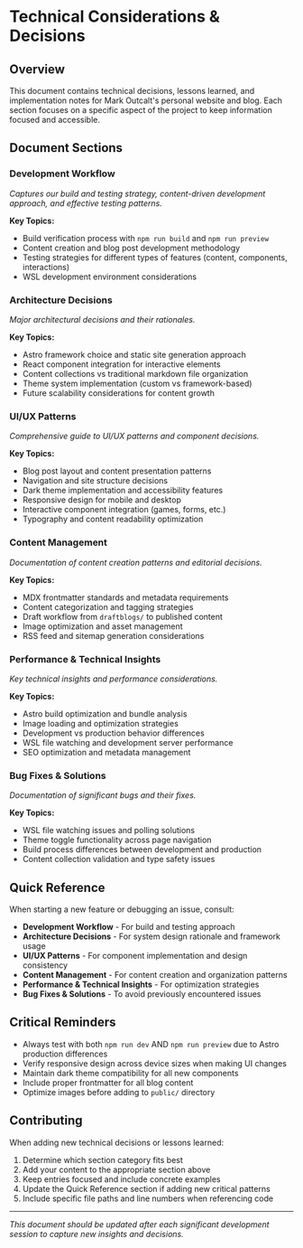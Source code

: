 # Technical Considerations & Decisions
## Overview
This document contains technical decisions, lessons learned, and implementation notes for Mark Outcalt's personal website and blog. Each section focuses on a specific aspect of the project to keep information focused and accessible.

## Document Sections

### Development Workflow
*Captures our build and testing strategy, content-driven development approach, and effective testing patterns.*

**Key Topics:**
- Build verification process with `npm run build` and `npm run preview`
- Content creation and blog post development methodology
- Testing strategies for different types of features (content, components, interactions)
- WSL development environment considerations

### Architecture Decisions
*Major architectural decisions and their rationales.*

**Key Topics:**
- Astro framework choice and static site generation approach
- React component integration for interactive elements
- Content collections vs traditional markdown file organization
- Theme system implementation (custom vs framework-based)
- Future scalability considerations for content growth

### UI/UX Patterns
*Comprehensive guide to UI/UX patterns and component decisions.*

**Key Topics:**
- Blog post layout and content presentation patterns
- Navigation and site structure decisions
- Dark theme implementation and accessibility features
- Responsive design for mobile and desktop
- Interactive component integration (games, forms, etc.)
- Typography and content readability optimization

### Content Management
*Documentation of content creation patterns and editorial decisions.*

**Key Topics:**
- MDX frontmatter standards and metadata requirements
- Content categorization and tagging strategies
- Draft workflow from `draftblogs/` to published content
- Image optimization and asset management
- RSS feed and sitemap generation considerations

### Performance & Technical Insights
*Key technical insights and performance considerations.*

**Key Topics:**
- Astro build optimization and bundle analysis
- Image loading and optimization strategies
- Development vs production behavior differences
- WSL file watching and development server performance
- SEO optimization and metadata management

### Bug Fixes & Solutions
*Documentation of significant bugs and their fixes.*

**Key Topics:**
- WSL file watching issues and polling solutions
- Theme toggle functionality across page navigation
- Build process differences between development and production
- Content collection validation and type safety issues

## Quick Reference
When starting a new feature or debugging an issue, consult:

- **Development Workflow** - For build and testing approach
- **Architecture Decisions** - For system design rationale and framework usage
- **UI/UX Patterns** - For component implementation and design consistency
- **Content Management** - For content creation and organization patterns
- **Performance & Technical Insights** - For optimization strategies
- **Bug Fixes & Solutions** - To avoid previously encountered issues

## Critical Reminders
- Always test with both `npm run dev` AND `npm run preview` due to Astro production differences
- Verify responsive design across device sizes when making UI changes
- Maintain dark theme compatibility for all new components
- Include proper frontmatter for all blog content
- Optimize images before adding to `public/` directory

## Contributing
When adding new technical decisions or lessons learned:

1. Determine which section category fits best
2. Add your content to the appropriate section above
3. Keep entries focused and include concrete examples
4. Update the Quick Reference section if adding new critical patterns
5. Include specific file paths and line numbers when referencing code

---

*This document should be updated after each significant development session to capture new insights and decisions.*